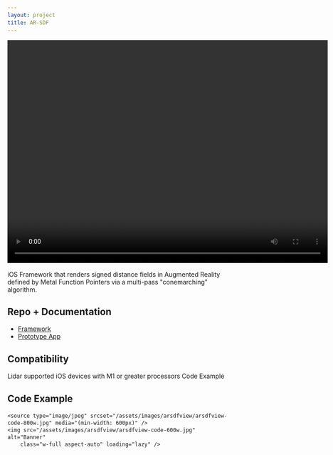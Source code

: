 ```yaml
---
layout: project
title: AR-SDF
---
```


<video width="720" height="500" controls>
  <source src="/assets/videos/arsdfview/AR-SDF.webm" type="video/webm">
  <source src="/assets/videos/arsdfview/AR-SDF.mp4" type="video/mp4">
Video not supported
</video>

iOS Framework that renders signed distance fields in Augmented Reality defined by Metal Function Pointers via a multi-pass "conemarching" algorithm.

## Repo + Documentation

* [Framework](https://git.sr.ht/~connorbell/ARSDFView)
* [Prototype App](https://git.sr.ht/~connorbell/conemarching-ar)

## Compatibility

Lidar supported iOS devices with M1 or greater processors
Code Example

## Code Example

<picture>
    <source type="image/webp" srcset="/assets/images/arsdfview/arsdfview-code-800w.webp" media="(min-width: 600px)" />
    <source type="image/webp" srcset="/assets/images/arsdfview/arsdfview-code-600w.webp" />

    <source type="image/jpeg" srcset="/assets/images/arsdfview/arsdfview-code-800w.jpg" media="(min-width: 600px)" />
    <img src="/assets/images/arsdfview/arsdfview-code-600w.jpg" alt="Banner"
        class="w-full aspect-auto" loading="lazy" />
</picture>
